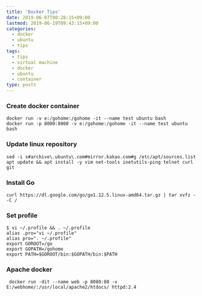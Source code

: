```yaml
---
title: 'Docker Tips'
date: 2019-06-07T00:28:15+09:00
lastmod: 2019-06-19T09:43:15+09:00
categories: 
  - docker
  - ubuntu
  - tips
tags: 
  - tips
  - virtual machine
  - docker
  - ubuntu
  - container
type: posts
---
```


### Create docker container

    docker run -v e:/gohome:/gohome -it --name test ubuntu bash
    docker run -p 8000:8000 -v e:/gohome:/gohome -it --name test ubuntu bash

### Update linux repository

    sed -i s#archive\.ubuntu\.com#mirror.kakao.com#g /etc/apt/sources.list
    apt update && apt install -y vim net-tools inetutils-ping telnet curl git
    
### Install Go

    curl https://dl.google.com/go/go1.12.5.linux-amd64.tar.gz | tar xvfz - -C /

### Set profile

    $ vi ~/.profile && . ~/.profile
    alias .pro="vi ~/.profile"
    alias pro=". ~/.profile"
    export GOROOT=/go
    export GOPATH=/gohome
    export PATH=$GOROOT/bin:$GOPATH/bin:$PATH
    
### Apache docker

     docker run -dit --name web -p 8080:80 -v E:/webhome/:/usr/local/apache2/htdocs/ httpd:2.4
